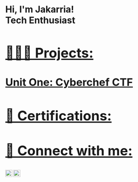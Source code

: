 <h1>Hi, I'm Jakarria! <br/><a href="https://github.com/jakarria"></a>Tech Enthusiast<a href="https://www.linkedin.com/in/jakarria-wilcox">

<h2> 👩🏾‍💻 Projects:</h2>
<h3>Unit One: Cyberchef CTF</h3> 
<a href="https://docs.google.com/document/d/1UjzKJ70ACB1n5MUNehvIMuTB1We-SPi0TghuMqbeH5s/edit?usp=sharing">

<h2> 📄 Certifications: </h2>

<h2> 🤳 Connect with me:</h2>

[<img align="left" alt="JakarriaWilcox | LinkedIn" width="22px" src="https://cdn.jsdelivr.net/npm/simple-icons@v3/icons/linkedin.svg" />][linkedin]
[<img align="left" alt="KarriaCodes | Twitter" width="22px" src="https://cdn.jsdelivr.net/npm/simple-icons@v3/icons/twitter.svg" />][twitter]

[linkedin]: https://www.linkedin.com/in/jakarria-wilcox
[twitter]: https://twitter.com/karriacodes

<!--
**joshmadakor1/joshmadakor1** is a ✨ _special_ ✨ repository because its `README.md` (this file) appears on your GitHub profile.

Here are some ideas to get you started:

- 🔭 I’m currently working on ...
- 🌱 I’m currently learning ...
- 👯 I’m looking to collaborate on ...
- 🤔 I’m looking for help with ...
- 💬 Ask me about ...
- 📫 How to reach me: ...
- 😄 Pronouns: ...
- ⚡ Fun fact: ...
-->
